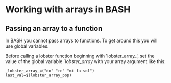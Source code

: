 # Working with arrays in BASH

## Passing an array to a function
In BASH you cannot pass arrays to functions.  To get around this you will use global variables.

Before calling a lobster function beginning with 'lobster_array_', set the value of the global variable `_lobster_array_ with your array argument like this:

    _lobster_array_=("do" "re" "mi fa sol")
    last_val=$(lobster_array_pop)